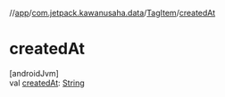 //[app](../../../index.md)/[com.jetpack.kawanusaha.data](../index.md)/[TagItem](index.md)/[createdAt](created-at.md)

# createdAt

[androidJvm]\
val [createdAt](created-at.md): [String](https://kotlinlang.org/api/latest/jvm/stdlib/kotlin/-string/index.html)
